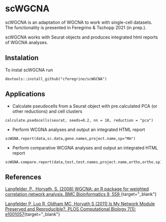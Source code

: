# scWGCNA
scWGCNA is an adaptation of WGCNA to work with single-cell datasets.
The functionality is presented in Feregrino & Tschopp 2021 (in prep.).

scWGCNA works with Seurat objects and produces integrated html reports of WGCNA analyses.

## Instalation

To instal scWGCNA run
```
devtools::install_github("cferegrino/scWGCNA")
```

## Applications
* Calculate pseudocells from a Seurat object with pre.calculated PCA (or other reductions) and cell clusters
```
calculate.psedocells(seurat, seeds=0.2, nn = 10, reduction = "pca")
```
* Perform WCGNA analyses and output an integrated HTML report
```
scWGNA.report(data,sc.data,gene.names,project.name,sp="Mm")
```
* Perform comparative WCGNA analyses and output an integrated HTML report
```
scWGNA.compare.report(data,test,test.names,project.name,ortho,ortho.sp)
```
## References

[Langfelder, P., Horvath, S. (2008) WGCNA: an R package for weighted correlation network analysis. BMC Bioinformatics 9, 559 ](<https://bmcbioinformatics.biomedcentral.com/articles/10.1186/1471-2105-9-559>){target="_blank"}


[Langfelder P, Luo R, Oldham MC, Horvath S (2011) Is My Network Module Preserved and Reproducible?. PLOS Computational Biology 7(1): e1001057](<https://journals.plos.org/ploscompbiol/article?id=10.1371/journal.pcbi.1001057>){target="_blank"}

